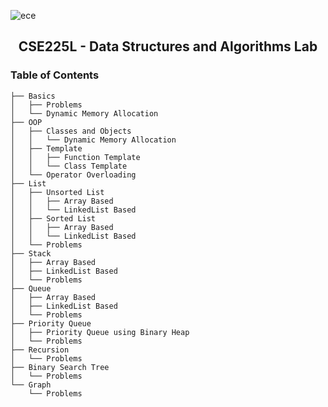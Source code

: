 ![ece](https://user-images.githubusercontent.com/58245357/197278248-e8224feb-0f23-4394-bd6d-a0b21130fb44.JPG)

<h2 align="center">CSE225L - Data Structures and Algorithms Lab</h2>

### Table of Contents
    ├── Basics 
    │   ├── Problems
    │   └── Dynamic Memory Allocation
    ├── OOP                     
    │   ├── Classes and Objects    
    │   │   └── Dynamic Memory Allocation
    │   ├── Template
    │   │   ├── Function Template
    │   │   └── Class Template
    │   └── Operator Overloading     
    ├── List 
    │   ├── Unsorted List
    │   │   ├── Array Based
    │   │   └── LinkedList Based
    │   ├── Sorted List
    │   │   ├── Array Based
    │   │   └── LinkedList Based
    │   └── Problems
    ├── Stack 
    │   ├── Array Based
    │   ├── LinkedList Based
    │   └── Problems
    ├── Queue 
    │   ├── Array Based
    │   ├── LinkedList Based
    │   └── Problems
    ├── Priority Queue
    │   ├── Priority Queue using Binary Heap
    │   └── Problems
    ├── Recursion
    │   └── Problems
    ├── Binary Search Tree 
    │   └── Problems
    └── Graph 
        └── Problems
